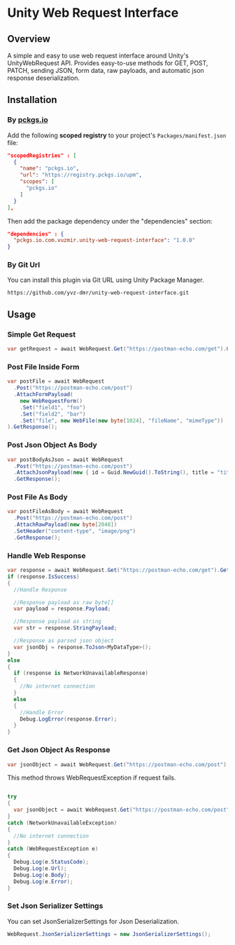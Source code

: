 # Unity Web Request Interface

## Overview
A simple and easy to use web request interface around Unity's UnityWebRequest API.
Provides easy-to-use methods for GET, POST, PATCH, sending JSON, form data, raw payloads, and automatic json response deserialization.

## Installation


### By [pckgs.io](https://pckgs.io)

Add the following **scoped registry** to your project's `Packages/manifest.json` file:

```json
"scopedRegistries" : [
  {
    "name": "pckgs.io",
    "url": "https://registry.pckgs.io/upm",
    "scopes": [
      "pckgs.io"
    ]
  }
],
```

Then add the package dependency under the "dependencies" section:

```json
"dependencies" : {
  "pckgs.io.com.vuzmir.unity-web-request-interface": "1.0.0"
}

```

### By Git Url
You can install this plugin via Git URL using Unity Package Manager.

```
https://github.com/yvz-dmr/unity-web-request-interface.git
```

## Usage

### Simple Get Request
```csharp
var getRequest = await WebRequest.Get("https://postman-echo.com/get").GetResponse();
```

### Post File Inside Form
```csharp
var postFile = await WebRequest
  .Post("https://postman-echo.com/post")
  .AttachFormPayload(
    new WebRequestForm()
    .Set("field1", "foo")
    .Set("field2", "bar")
    .Set("file", new WebFile(new byte[1024], "fileName", "mimeType"))
).GetResponse();
```
### Post Json Object As Body
```csharp
var postBodyAsJson = await WebRequest
  .Post("https://postman-echo.com/post")
  .AttachJsonPayload(new { id = Guid.NewGuid().ToString(), title = "title" })
  .GetResponse();
```

### Post File As Body
```csharp
var postFileAsBody = await WebRequest
  .Post("https://postman-echo.com/post")
  .AttachRawPayload(new byte[2048])
  .SetHeader("content-type", "image/png")
  .GetResponse();
```

### Handle Web Response

```csharp
var response = await WebRequest.Get("https://postman-echo.com/get").GetResponse();
if (response.IsSuccess)
{
  //Handle Response

  //Response payload as raw byte[]
  var payload = response.Payload;

  //Response payload as string
  var str = response.StringPayload;

  //Response as parsed json object
  var jsonObj = response.ToJson<MyDataType>();
}
else
{
  if (response is NetworkUnavailableResponse)
  {
    //No internet connection
  }
  else
  {
    //Handle Error
    Debug.LogError(response.Error);
  }
}
```

### Get Json Object As Response
```csharp
var jsonObject = await WebRequest.Get("https://postman-echo.com/post").GetJsonResponse<MyDataType>();
```

This method throws WebRequestException if request fails.

```csharp

try
{
  var jsonObject = await WebRequest.Get("https://postman-echo.com/post").GetJsonResponse<MyDataType>();
}
catch (NetworkUnavailableException)
{
  //No internet connection
}
catch (WebRequestException e)
{
  Debug.Log(e.StatusCode);
  Debug.Log(e.Url);
  Debug.Log(e.Body);
  Debug.Log(e.Error);
}
```

### Set Json Serializer Settings

You can set JsonSerializerSettings for Json Deserialization.

```csharp
WebRequest.JsonSerializerSettings = new JsonSerializerSettings();
```
